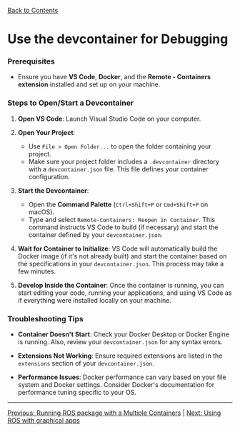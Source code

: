[Back to Contents](../README.md)

# Use the devcontainer for Debugging


### Prerequisites
- Ensure you have **VS Code**, **Docker**, and the **Remote - Containers extension** installed and set up on your machine.

### Steps to Open/Start a Devcontainer

1. **Open VS Code**: Launch Visual Studio Code on your computer.

2. **Open Your Project**: 
   - Use `File > Open Folder...` to open the folder containing your project.
   - Make sure your project folder includes a `.devcontainer` directory with a `devcontainer.json` file. This file defines your container configuration.

3. **Start the Devcontainer**: 
   - Open the **Command Palette** (`Ctrl+Shift+P` or `Cmd+Shift+P` on macOS).
   - Type and select `Remote-Containers: Reopen in Container`. This command instructs VS Code to build (if necessary) and start the container defined by your `devcontainer.json`.

4. **Wait for Container to Initialize**: VS Code will automatically build the Docker image (if it's not already built) and start the container based on the specifications in your `devcontainer.json`. This process may take a few minutes.

5. **Develop Inside the Container**: Once the container is running, you can start editing your code, running your applications, and using VS Code as if everything were installed locally on your machine.

### Troubleshooting Tips

- **Container Doesn't Start**: Check your Docker Desktop or Docker Engine is running. Also, review your `devcontainer.json` for any syntax errors.

- **Extensions Not Working**: Ensure required extensions are listed in the `extensions` section of your `devcontainer.json`.

- **Performance Issues**: Docker performance can vary based on your file system and Docker settings. Consider Docker's documentation for performance tuning specific to your OS.



---

[Previous: Running ROS package with a Multiple Containers](./05_Runnning_ROS_Package_Multiple_Containers.md) | [Next: Using ROS with graphical apps](./07_ROS_GUI_Apps.md)